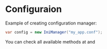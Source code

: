 # Configuraion

Example of creating configuration manager:

```csharp
var config = new IniManager("my_app.conf");
```

You can check all available methods at <xref href="RadLibrary.Configuration.Managers.IniManager.IniManager" altProperty="IniManager"/> and <xref href="RadLibrary.Configuration.Managers.IniManager.IniSection" altProperty="IniSection"/>

